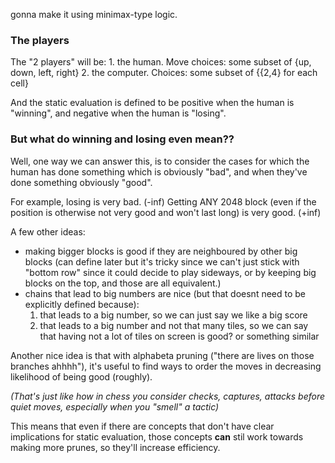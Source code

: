 gonna make it using minimax-type logic.

### The players
The "2 players" will be:
	1. the human. Move choices: some subset of {up, down, left, right}
	2. the computer. Choices: some subset of {{2,4} for each cell}

And the static evaluation is defined to be positive when the human is "winning", and negative when the human is "losing".

### But what do winning and losing even mean??
Well, one way we can answer this, is to consider the cases for which the human has done something 
which is obviously "bad", and when they've done something obviously "good".

For example, losing is very bad. (-inf)
Getting ANY 2048 block (even if the position is otherwise not very good and won't last long) is very good. (+inf)

A few other ideas:
- making bigger blocks is good if they are neighboured by other big blocks (can define later but it's tricky since we can't just stick with "bottom row" since it could decide to play sideways, or by keeping big blocks on the top, and those are all equivalent.)
- chains that lead to big numbers are nice (but that doesnt need to be explicitly defined because):
	1. that leads to a big number, so we can just say we like a big score
	2. that leads to a big number and not that many tiles, so we can say that having not a lot of tiles on screen is good? or something similar

Another nice idea is that with alphabeta pruning ("there are lives on those branches ahhhh"), it's useful to find ways to order the moves in decreasing likelihood of being good (roughly). 

_(That's just like how in chess you consider checks, captures, attacks before quiet moves, especially when you "smell" a tactic)_

This means that even if there are concepts that don't have clear implications for static evaluation, those concepts **can** stil work towards making more prunes, so they'll increase efficiency.
